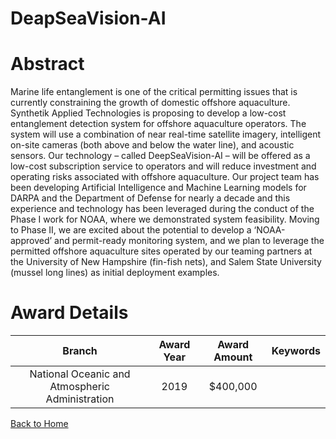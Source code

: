 
DeapSeaVision-AI
================

# Abstract


Marine life entanglement is one of the critical permitting issues that is currently constraining the growth of domestic offshore aquaculture. Synthetik Applied Technologies is proposing to develop a low-cost entanglement detection system for offshore aquaculture operators. The system will use a combination of near real-time satellite imagery, intelligent on-site cameras (both above and below the water line), and acoustic sensors.
Our technology – called DeepSeaVision-AI – will be offered as a low-cost subscription service to operators and will reduce investment and operating risks associated with offshore aquaculture.
Our project team has been developing Artificial Intelligence and Machine Learning models for DARPA and the Department of Defense for nearly a decade and this experience and technology has been leveraged during the conduct of the Phase I work for NOAA, where we demonstrated system feasibility.
Moving to Phase II, we are excited about the potential to develop a ‘NOAA-approved’ and permit-ready monitoring system, and we plan to leverage the permitted offshore aquaculture sites operated by our teaming partners at the University of New Hampshire (fin-fish nets), and Salem State University (mussel long lines) as initial deployment examples.  

# Award Details

|Branch|Award Year|Award Amount|Keywords|
| :---: | :---: | :---: | :---: |
|National Oceanic and Atmospheric Administration|2019|$400,000||
  
  


[Back to Home](https://github.com/chrischow/dod_sbir_awards/Reports/JT/#413)